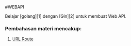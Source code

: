 #WEBAPI

Belajar [golang][1] dengan [Gin][2] untuk membuat Web API.

### **Pembahasan materi mencakup:**
01. [URL Route](https://github.com/reshimahendra/webapi/tree/01.route)
